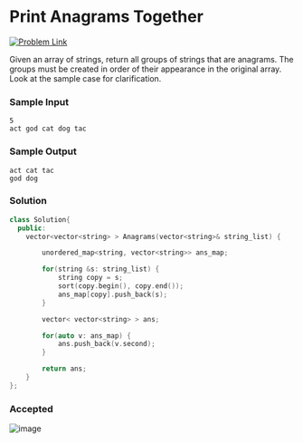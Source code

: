 # Print Anagrams Together

[![Problem Link](https://img.shields.io/badge/GeeksforGeeks-298D46?style=for-the-badge&logo=geeksforgeeks&logoColor=white)](https://practice.geeksforgeeks.org/problems/print-anagrams-together/1/#)

Given an array of strings, return all groups of strings that are anagrams. The groups must be created in order of their appearance in the original array. Look at the sample case for clarification.

### Sample Input
```
5
act god cat dog tac
```
### Sample Output
```
act cat tac 
god dog 
```

### Solution
```cpp
class Solution{
  public:
    vector<vector<string> > Anagrams(vector<string>& string_list) {

        unordered_map<string, vector<string>> ans_map;

        for(string &s: string_list) {
            string copy = s;
            sort(copy.begin(), copy.end());
            ans_map[copy].push_back(s);
        }

        vector< vector<string> > ans;

        for(auto v: ans_map) {
            ans.push_back(v.second);
        }

        return ans;
    }
};
```

### Accepted
![image](https://user-images.githubusercontent.com/44930179/147873107-6516b2e3-9430-4e8d-af6c-a95529eef3b2.png)
